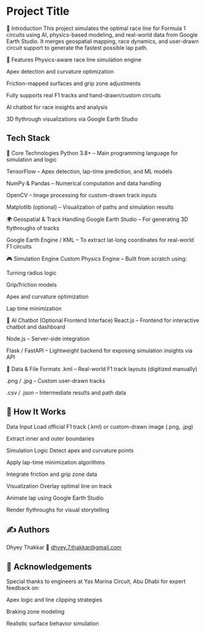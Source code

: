 
# Project Title

📌 Introduction
This project simulates the optimal race line for Formula 1 circuits using AI, physics-based modeling, and real-world data from Google Earth Studio. It merges geospatial mapping, race dynamics, and user-drawn circuit support to generate the fastest possible lap path.

🚀 Features
Physics-aware race line simulation engine

Apex detection and curvature optimization

Friction-mapped surfaces and grip zone adjustments

Fully supports real F1 tracks and hand-drawn/custom circuits

AI chatbot for race insights and analysis

3D flythrough visualizations via Google Earth Studio



## Tech Stack

🚀 Core Technologies
Python 3.8+ – Main programming language for simulation and logic

TensorFlow – Apex detection, lap-time prediction, and ML models

NumPy & Pandas – Numerical computation and data handling

OpenCV – Image processing for custom-drawn track inputs

Matplotlib (optional) – Visualization of paths and simulation results

🌍 Geospatial & Track Handling
Google Earth Studio – For generating 3D flythroughs of tracks

Google Earth Engine / KML – To extract lat-long coordinates for real-world F1 circuits

🎮 Simulation Engine
Custom Physics Engine – Built from scratch using:

Turning radius logic

Grip/friction models

Apex and curvature optimization

Lap time minimization

💬 AI Chatbot (Optional Frontend Interface)
React.js – Frontend for interactive chatbot and dashboard

Node.js – Server-side integration

Flask / FastAPI – Lightweight backend for exposing simulation insights via API

📁 Data & File Formats
.kml – Real-world F1 track layouts (digitized manually)

.png / .jpg – Custom user-drawn tracks

.csv / .json – Intermediate results and path data


## 🧠 How It Works

Data Input
Load official F1 track (.kml) or custom-drawn image (.png, .jpg)

Extract inner and outer boundaries

Simulation Logic
Detect apex and curvature points

Apply lap-time minimization algorithms

Integrate friction and grip zone data

Visualization
Overlay optimal line on track

Animate lap using Google Earth Studio

Render flythroughs for visual storytelling
## ✍️ Authors

Dhyey Thakkar
📧 dhyey.7.thakkar@gmail.com


## 👥 Acknowledgements

Special thanks to engineers at Yas Marina Circuit, Abu Dhabi for expert feedback on:

Apex logic and line clipping strategies

Braking zone modeling

Realistic surface behavior simulation